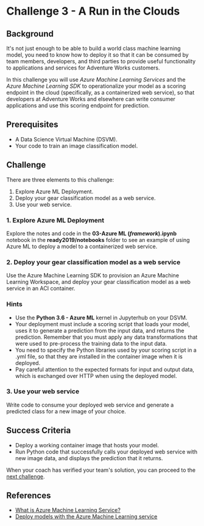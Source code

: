 # Challenge 3 - A Run in the Clouds

## Background

It's not just enough to be able to build a world class machine learning model, you need to know how to deploy it so that it can be consumed by team members, developers, and third parties to provide useful functionality to applications and services for Adventure Works customers.

In this challenge you will use *Azure Machine Learning Services* and the *Azure Machine Learning SDK* to operationalize your model as a scoring endpoint in the cloud (specifically, as a containerized web service), so that developers at Adventure Works and elsewhere can write consumer applications and use this scoring endpoint for prediction.

## Prerequisites

* A Data Science Virtual Machine (DSVM).
* Your code to train an image classification model.

## Challenge

There are three elements to this challenge:

1. Explore Azure ML Deployment.
2. Deploy your gear classification model as a web service.
3. Use your web service.

### 1. Explore Azure ML Deployment

Explore the notes and code in the **03-Azure ML (*framework*).ipynb** notebook in the **ready2019/notebooks** folder to see an example of using Azure ML to deploy a model to a containerized web service.

### 2. Deploy your gear classification model as a web service

Use the Azure Machine Learning SDK to provision an Azure Machine Learning Workspace, and deploy your gear classification model as a web service in an ACI container.

### Hints

* Use the **Python 3.6 - Azure ML** kernel in Jupyterhub on your DSVM.
* Your deployment must include a scoring script that loads your model, uses it to generate a prediction from the input data, and returns the prediction. Remember that you must apply any data transformations that were used to pre-process the training data to the input data.
* You need to specify the Python libraries used by your scoring script in a .yml file, so that they are installed in the container image when it is deployed.
* Pay careful attention to the expected formats for input and output data, which is exchanged over HTTP when using the deployed model.

### 3. Use your web service

Write code to consume your deployed web service and generate a predicted class for a new image of your choice.

## Success Criteria

* Deploy a working container image that hosts your model.
* Run Python code that successfully calls your deployed web service with new image data, and displays the prediction that it returns.

When your coach has verified your team's solution, you can proceed to the [next challenge](Challenge04.md).

## References

* <a href="https://docs.microsoft.com/en-us/azure/machine-learning/service/overview-what-is-azure-ml" target = "_blank">What is Azure Machine Learning Service?</a>
* <a href="https://docs.microsoft.com/en-us/azure/machine-learning/service/how-to-deploy-to-aci" target="_blank">Deploy models with the Azure Machine Learning service</a>